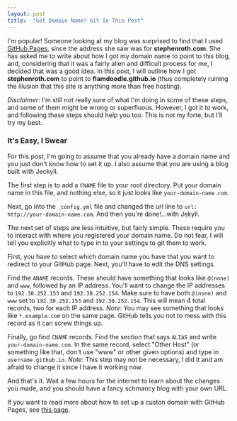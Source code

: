 ```yaml
---
layout: post
title:  "Got Domain Name? Git In This Post"
---
```


I'm popular!  Someone looking at my blog was surprised to find that I used [GitHub Pages][github-pages], since the address she saw was for **stephenroth.com**.  She has asked me to write about how I got my domain name to point to this blog, and, considering that it was a fairly alien and difficult process for me, I decided that was a good idea.  In this post, I will outline how I got **stephenroth.com** to point to **flamdoodle.github.io** (thus completely ruining the illusion that this site is anything more than free hosting).

*Disclaimer*:  I'm still not really sure of what I'm doing in some of these steps, and some of them might be wrong or superfluous.  However, I got it to work, and following these steps should help you too.  This is not my forte, but I'll try my best.

<h3>It's Easy, I Swear</h3>

For this post, I'm going to assume that you already have a domain name and you just don't know how to set it up.  I also assume that you are using a blog built with Jeckyll.

The first step is to add a `CNAME` file to your root directory.  Put your domain name in this file, and nothing else, so it just looks like `your-domain-name.com`.

Next, go into the `_config.yml` file and changed the url line to `url: http://your-domain-name.com`. And then you're done!...with Jekyll.

The next set of steps are less intuitive, but fairly simple.  These require you to interact with where you registered your domain name. Do not fear, I will tell you explicitly what to type in to your settings to git them to work.

First, you have to select which domain name you have that you want to redirect to your GitHub page.  Next, you'll have to edit the DNS settings.

Find the `ANAME` records.  These should have something that looks like `@(none)` and `www`, followed by an IP address.  You'll want to change the IP addresses to `192.30.252.153` and `192.30.252.154`.  Make sure to have both `@(none)` and `www` set to `192.30.252.153` and `192.30.252.154`.  This will mean 4 total records, two for each IP address.
*Note*:  You may see something that looks like `*.example.com` on the same page.  GitHub tells you not to mess with this record as it can screw things up.

Finally, go find `CNAME` records.  Find the section that says `ALIAS` and write `your-domain-name.com`.  In the same record, select "Other Host" (or something like that, don't use "www" or other given options) and type in `username.github.io`. *Note*: This step may not be necessary, I did it and am afraid to change it since I have it working now.

And that's it.  Wait a few hours for the internet to learn about the changes you made, and you should have a fancy schmancy blog with your own URL.

If you want to read more about how to set up a custon domain with GitHub Pages, see [this page][pages].

[github-pages]:https://pages.github.com/
[pages]:https://help.github.com/articles/setting-up-a-custom-domain-with-github-pages
